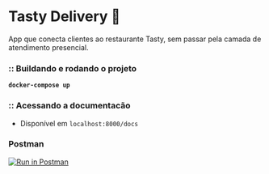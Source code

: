 # Tasty Delivery 🍕

App que conecta clientes ao restaurante Tasty, sem passar pela
camada de atendimento presencial.

### :: Buildando e rodando o projeto

**`docker-compose up `**

### :: Acessando a documentacão

- Disponível em `localhost:8000/docs`

### Postman

[![Run in Postman](https://run.pstmn.io/button.svg)](https://god.gw.postman.com/run-collection/7863369-87eabe3c-ddcc-4b08-84f1-33bdaafe983b?action=collection%2Ffork&source=rip_markdown&collection-url=entityId%3D7863369-87eabe3c-ddcc-4b08-84f1-33bdaafe983b%26entityType%3Dcollection%26workspaceId%3D7722f8b0-e64b-48df-8938-eabd38a000cd)